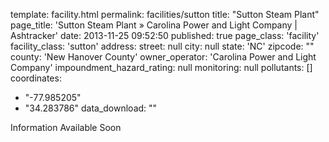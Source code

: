 template: facility.html
permalink: facilities/sutton
title: "Sutton Steam Plant"
page_title: 'Sutton Steam Plant &raquo; Carolina Power and Light Company | Ashtracker'
date: 2013-11-25 09:52:50
published: true
page_class: 'facility'
facility_class: 'sutton'
address: 
  street: null
  city: null
  state: 'NC'
  zipcode: ""
  county: 'New Hanover County'
owner_operator: 'Carolina Power and Light Company'
impoundment_hazard_rating: null
monitoring: null
pollutants: []
coordinates: 
  - "-77.985205"
  - "34.283786"
data_download: ""

Information Available Soon
